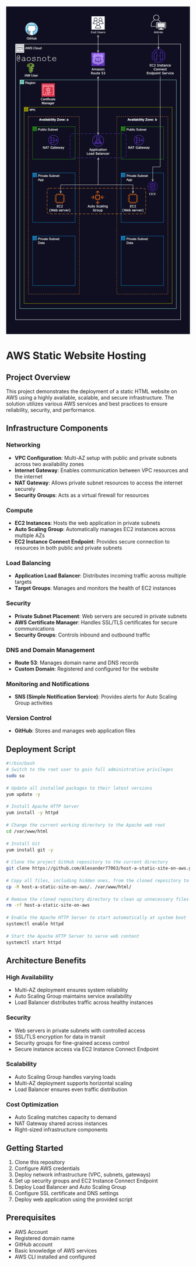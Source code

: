 ![Alt text](/Host_a_Static_Website_on_AWS.png)

# AWS Static Website Hosting

## Project Overview
This project demonstrates the deployment of a static HTML website on AWS using a highly available, scalable, and secure infrastructure. The solution utilizes various AWS services and best practices to ensure reliability, security, and performance.

## Infrastructure Components

### Networking
- **VPC Configuration**: Multi-AZ setup with public and private subnets across two availability zones
- **Internet Gateway**: Enables communication between VPC resources and the internet
- **NAT Gateway**: Allows private subnet resources to access the internet securely
- **Security Groups**: Acts as a virtual firewall for resources

### Compute
- **EC2 Instances**: Hosts the web application in private subnets
- **Auto Scaling Group**: Automatically manages EC2 instances across multiple AZs
- **EC2 Instance Connect Endpoint**: Provides secure connection to resources in both public and private subnets

### Load Balancing
- **Application Load Balancer**: Distributes incoming traffic across multiple targets
- **Target Groups**: Manages and monitors the health of EC2 instances

### Security
- **Private Subnet Placement**: Web servers are secured in private subnets
- **AWS Certificate Manager**: Handles SSL/TLS certificates for secure communications
- **Security Groups**: Controls inbound and outbound traffic

### DNS and Domain Management
- **Route 53**: Manages domain name and DNS records
- **Custom Domain**: Registered and configured for the website

### Monitoring and Notifications
- **SNS (Simple Notification Service)**: Provides alerts for Auto Scaling Group activities

### Version Control
- **GitHub**: Stores and manages web application files

## Deployment Script
```bash
#!/bin/bash
# Switch to the root user to gain full administrative privileges
sudo su

# Update all installed packages to their latest versions
yum update -y

# Install Apache HTTP Server
yum install -y httpd

# Change the current working directory to the Apache web root
cd /var/www/html

# Install Git
yum install git -y

# Clone the project GitHub repository to the current directory
git clone https://github.com/Alexander77063/host-a-static-site-on-aws.git

# Copy all files, including hidden ones, from the cloned repository to the Apache web root
cp -R host-a-static-site-on-aws/. /var/www/html/

# Remove the cloned repository directory to clean up unnecessary files
rm -rf host-a-static-site-on-aws

# Enable the Apache HTTP Server to start automatically at system boot
systemctl enable httpd 

# Start the Apache HTTP Server to serve web content
systemctl start httpd
```

## Architecture Benefits

### High Availability
- Multi-AZ deployment ensures system reliability
- Auto Scaling Group maintains service availability
- Load Balancer distributes traffic across healthy instances

### Security
- Web servers in private subnets with controlled access
- SSL/TLS encryption for data in transit
- Security groups for fine-grained access control
- Secure instance access via EC2 Instance Connect Endpoint

### Scalability
- Auto Scaling Group handles varying loads
- Multi-AZ deployment supports horizontal scaling
- Load Balancer ensures even traffic distribution

### Cost Optimization
- Auto Scaling matches capacity to demand
- NAT Gateway shared across instances
- Right-sized infrastructure components

## Getting Started

1. Clone this repository
2. Configure AWS credentials
3. Deploy network infrastructure (VPC, subnets, gateways)
4. Set up security groups and EC2 Instance Connect Endpoint
5. Deploy Load Balancer and Auto Scaling Group
6. Configure SSL certificate and DNS settings
7. Deploy web application using the provided script

## Prerequisites
- AWS Account
- Registered domain name
- GitHub account
- Basic knowledge of AWS services
- AWS CLI installed and configured
